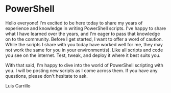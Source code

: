 # PowerShell
Hello everyone! I'm excited to be here today to share my years of experience and knowledge in writing PowerShell scripts. I've happy to share what I have learned over the years, and I'm eager to pass that knowledge on to the community. Before I get started, I want to offer a word of caution. While the scripts I share with you today have worked well for me, they may not work the same for you in your environment(s). Like all scripts and code you see on the internet. Test, tweak, and deploy it where it best suits you.

With that said, I'm happy to dive into the world of PowerShell scripting with you. I will be posting new scripts as I come across them. If you have any questions, please don't hesitate to ask.

Luis Carrillo